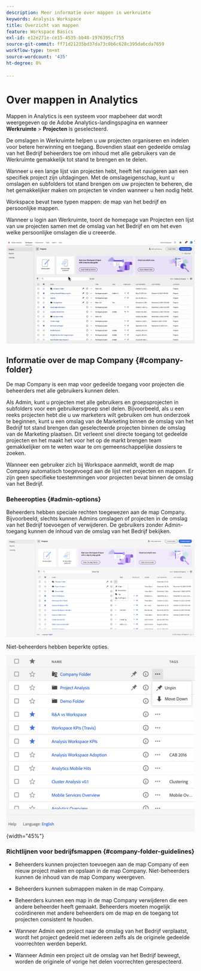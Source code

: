 ```yaml
---
description: Meer informatie over mappen in werkruimte
keywords: Analysis Workspace
title: Overzicht van mappen
feature: Workspace Basics
exl-id: e12e271e-ce15-4535-bb48-1976395cf755
source-git-commit: ff71d21235bd37da73c0b6c628c395da6cda7659
workflow-type: tm+mt
source-wordcount: '435'
ht-degree: 0%

---
```


# Over mappen in Analytics

Mappen in Analytics is een systeem voor mapbeheer dat wordt weergegeven op de Adobe Analytics-landingspagina en wanneer **Werkruimte** > **Projecten** is geselecteerd.

De omslagen in Werkruimte helpen u uw projecten organiseren en indelen voor betere herwinning en toegang. Bovendien staat een gedeelde omslag van het Bedrijf beheerders toe om inhoud met alle gebruikers van de Werkruimte gemakkelijk tot stand te brengen en te delen.

Wanneer u een lange lijst van projecten hebt, heeft het navigeren aan een specifiek project zijn uitdagingen. Met de omslageigenschap, kunt u omslagen en subfolders tot stand brengen om uw projecten te beheren, die het gemakkelijker maken om projecten te vinden wanneer u hen nodig hebt.

Workspace bevat twee typen mappen: de map van het bedrijf en persoonlijke mappen.

Wanneer u login aan Werkruimte, toont de homepage van Projecten een lijst van uw projecten samen met de omslag van het Bedrijf en om het even welke persoonlijke omslagen die u creeerde.

![](/help/analysis-workspace/build-workspace-project/assets/landing-page2.png)

## Informatie over de map Company {#company-folder}

De map Company is een map voor gedeelde toegang voor projecten die beheerders met alle gebruikers kunnen delen.

Als Admin, kunt u projecten met alle gebruikers en groepsprojecten in subfolders voor een gebruikersgroep snel delen. Bijvoorbeeld, als u een reeks projecten hebt die u uw marketers wilt gebruiken om hun onderzoek te beginnen, kunt u een omslag van de Marketing binnen de omslag van het Bedrijf tot stand brengen dan geselecteerde projecten binnen de omslag van de Marketing plaatsen. Dit verleent snel directe toegang tot gedeelde projecten en het maakt het voor het op de markt brengen team gemakkelijker om te weten waar te om gemeenschappelijke dossiers te zoeken.

Wanneer een gebruiker zich bij Workspace aanmeldt, wordt de map Company automatisch toegevoegd aan de lijst met projecten en mappen. Er zijn geen specifieke toestemmingen voor projecten bevat binnen de omslag van het Bedrijf.


### Beheeropties {#admin-options}

Beheerders hebben speciale rechten toegewezen aan de map Company. Bijvoorbeeld, slechts kunnen Admins omslagen of projecten in de omslag van het Bedrijf toevoegen of verwijderen. De gebruikers zonder Admin-toegang kunnen de inhoud van de omslag van het Bedrijf bekijken.

![](/help/analysis-workspace/build-workspace-project/assets/admin-options.png)

Niet-beheerders hebben beperkte opties.

![](/help/analysis-workspace/build-workspace-project/assets/non-admin-folder-options.png){width="45%"}

### Richtlijnen voor bedrijfsmappen {#company-folder-guidelines}

- Beheerders kunnen projecten toevoegen aan de map Company of een nieuw project maken en opslaan in de map Company. Niet-beheerders kunnen de inhoud van de map Company weergeven.

- Beheerders kunnen submappen maken in de map Company.

- Beheerders kunnen een map in de map Company verwijderen die een andere beheerder heeft gemaakt. Beheerders moeten mogelijk coördineren met andere beheerders om de map en de toegang tot projecten consistent te houden.

- Wanneer Admin een project naar de omslag van het Bedrijf verplaatst, wordt het project gedeeld met iedereen zelfs als de originele gedeelde voorrechten werden beperkt.

- Wanneer Admin een project uit de omslag van het Bedrijf beweegt, worden de originele of vorige het delen voorrechten gerespecteerd.
